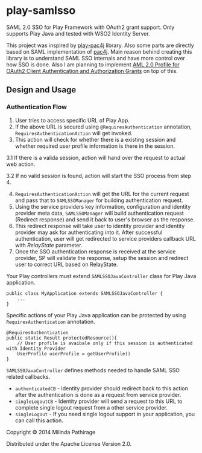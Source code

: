 # play-samlsso

SAML 2.0 SSO for Play Framework with OAuth2 grant support. Only supports Play Java and tested with WSO2 Identity Server.

This project was inspired by [play-pac4j](https://github.com/leleuj/play-pac4j) library. Also some parts are directly 
based on SAML implementation of [pac4j](https://github.com/leleuj/pac4j). Main reason behind creating this library is to
  understand SAML SSO internals and have more control over how SSO is done. Also I am planning to implement [AML 2.0 
    Profile for OAuth2 Client Authentication and Authorization Grants](http://tools.ietf.org/html/draft-ietf-oauth-saml2-bearer-21) on top of this.

## Design and Usage

### Authentication Flow

1. User tries to access specific URL of Play App.
2. If the above URL is secured using ```@RequiresAuthentication``` annotation, ```RequiresAuthenticationAction``` will get invoked.
3. This action will check for whether there is a existing session and whether required user profile information is there
 in the session.
 
 3.1 If there is a valida session, action will hand over the request to actual web action.
 
 3.2 If no valid session is found, action will start the SSO process from step 4.
 
4. ```RequiresAuthenticationAction``` will get the URL for the current request and pass that to ```SAMLSSOManager``` for 
building authentication request.
5. Using the service providers key information, configuration and identity provider meta data, ```SAMLSSOManager``` will 
  build authentication request (Redirect response) and send it back to user's browser as the response.
6. This redirect response will take user to identity provider and identity provider may ask for authenticating into it. 
After successful authentication, user will get redirected to service providers callback URL with *RelayState* parameter.
7. Once the SSO authentication response is received at the service provider, SP will validate the response, setup the session and redirect 
user to correct URL based on RelayState.

Your Play controllers must extend ```SAMLSSOJavaController``` class for Play Java application.

```
public class MyApplication extends SAMLSSOJavaController {
    ...
}
```

Specific actions of your Play Java application can be protected by using ```RequiresAuthentication``` annotation.

```
@RequiresAuthentication
public static Result protectedResource(){
    // User profile is avaibale only if this session is authenticated with Identity Provider
    UserProfile userProfile = getUserProfile()
}
```

```SAMLSSOJavaController``` defines methods needed to handle SAML SSO related callbacks.
 
 * ```authenticatedCB``` - Identity provider should redirect back to this action after the authentication is done as a request from service provider. 
 * ```singleLogoutCB``` - Identity provider will send a request to this URL to complete single logout request from a other service provider.
 * ```singleLogout``` - If you need single logout support in your application, you can call this action.



Copyright © 2014 Milinda Pathirage

Distributed under the Apache License Version 2.0.
